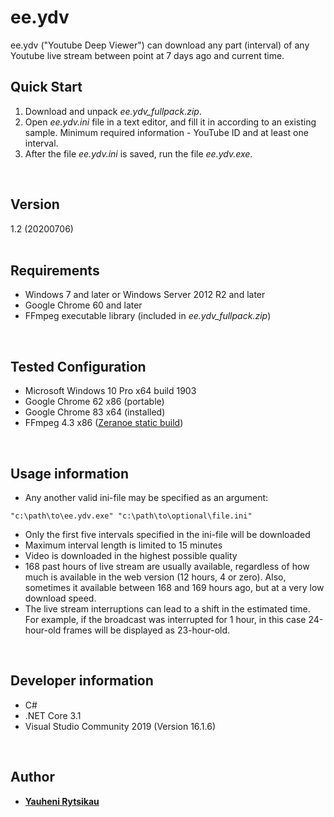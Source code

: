 # ee.ydv
ee.ydv ("Youtube Deep Viewer") can download any part (interval) of any Youtube live stream between point at 7 days ago and current time.
<br>

## Quick Start
1. Download and unpack *ee.ydv_fullpack.zip*.
2. Open *ee.ydv.ini* file in a text editor, and fill it in according to an existing sample. Minimum required information - YouTube ID and at least one interval.
3. After the file *ee.ydv.ini* is saved, run the file *ee.ydv.exe*.
<br>

## Version
1.2 (20200706)<br>
<br>

## Requirements
* Windows 7 and later or Windows Server 2012 R2 and later
* Google Chrome 60 and later
* FFmpeg executable library (included in *ee.ydv_fullpack.zip*)
<br>

## Tested Configuration
* Microsoft Windows 10 Pro x64 build 1903
* Google Chrome 62 x86 (portable)
* Google Chrome 83 x64 (installed)
* FFmpeg 4.3 x86 ([Zeranoe static build](https://ffmpeg.zeranoe.com/builds))
<br>

## Usage information
* Any another valid ini-file may be specified as an argument:
```
"c:\path\to\ee.ydv.exe" "c:\path\to\optional\file.ini"
```
* Only the first five intervals specified in the ini-file will be downloaded
* Maximum interval length is limited to 15 minutes
* Video is downloaded in the highest possible quality
* 168 past hours of live stream are usually available, regardless of how much is available in the web version (12 hours, 4 or zero).
Also, sometimes it available between 168 and 169 hours ago, but at a very low download speed.
* The live stream interruptions can lead to a shift in the estimated time.
For example, if the broadcast was interrupted for 1 hour, in this case 24-hour-old frames will be displayed as 23-hour-old.
<br>

## Developer information
* C#
* .NET Core 3.1
* Visual Studio Community 2019 (Version 16.1.6)
<br>

## Author
* [**Yauheni Rytsikau**](https://github.com/rytsikau)
<br>
